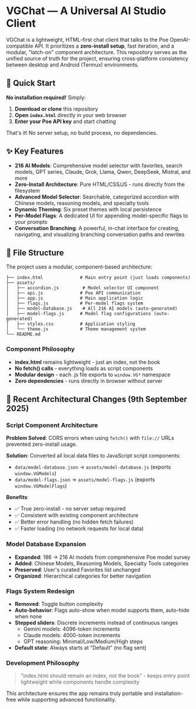 # VGChat — A Universal AI Studio Client

VGChat is a lightweight, HTML-first chat client that talks to the Poe OpenAI-compatible API. It prioritizes a **zero-install setup**, fast iteration, and a modular, "latch-on" component architecture. This repository serves as the unified source of truth for the project, ensuring cross-platform consistency between desktop and Android (Termux) environments.

## 🚀 Quick Start

**No installation required!** Simply:

1. **Download or clone** this repository
2. **Open `index.html`** directly in your web browser
3. **Enter your Poe API key** and start chatting

That's it! No server setup, no build process, no dependencies.

## ✨ Key Features

* **216 AI Models**: Comprehensive model selector with favorites, search models, GPT series, Claude, Grok, Llama, Qwen, DeepSeek, Mistral, and more
* **Zero-Install Architecture**: Pure HTML/CSS/JS - runs directly from the filesystem
* **Advanced Model Selector**: Searchable, categorized accordion with Chinese models, reasoning models, and specialty tools
* **Dynamic Theming**: Six preset themes with local persistence
* **Per-Model Flags**: A dedicated UI for appending model-specific flags to your prompts
* **Conversation Branching**: A powerful, in-chat interface for creating, navigating, and visualizing branching conversation paths and rewrites

## 📁 File Structure

The project uses a modular, component-based architecture:

```
├── index.html              # Main entry point (just loads components)
├── assets/
│   ├── accordion.js         # Model selector UI component
│   ├── api.js              # Poe API communication  
│   ├── app.js              # Main application logic
│   ├── flags.js            # Per-model flags system
│   ├── model-database.js    # All 216 AI models (auto-generated)
│   ├── model-flags.js      # Model flag configurations (auto-generated)
│   ├── styles.css          # Application styling
│   └── theme.js            # Theme management system
└── README.md
```

### Component Philosophy

* **index.html** remains lightweight - just an index, not the book
* **No fetch() calls** - everything loads as script components
* **Modular design** - each .js file exports to `window.VG*` namespace
* **Zero dependencies** - runs directly in browser without server

## 🔄 Recent Architectural Changes (9th September 2025)

### Script Component Architecture
**Problem Solved**: CORS errors when using `fetch()` with `file://` URLs prevented zero-install usage.

**Solution**: Converted all local data files to JavaScript script components:
- `data/model-database.json` → `assets/model-database.js` (exports `window.VGModels`)
- `data/model-flags.json` → `assets/model-flags.js` (exports `window.VGModelFlags`)

**Benefits**:
- ✅ True zero-install - no server setup required
- ✅ Consistent with existing component architecture 
- ✅ Better error handling (no hidden fetch failures)
- ✅ Faster loading (no network requests for local data)

### Model Database Expansion
- **Expanded**: 186 → 216 AI models from comprehensive Poe model survey
- **Added**: Chinese Models, Reasoning Models, Specialty Tools categories
- **Preserved**: User's curated Favorites list unchanged
- **Organized**: Hierarchical categories for better navigation

### Flags System Redesign  
- **Removed**: Toggle button complexity
- **Auto-behavior**: Flags auto-show when model supports them, auto-hide when none
- **Stepped sliders**: Discrete increments instead of continuous ranges
  - Gemini models: 4096-token increments
  - Claude models: 4000-token increments  
  - GPT reasoning: Minimal/Low/Medium/High steps
- **Default state**: Always starts at "Default" (no flag sent)

### Development Philosophy
> "index.html should remain an index, not the book" - keeps entry point lightweight while components handle complexity

This architecture ensures the app remains truly portable and installation-free while supporting advanced functionality.
